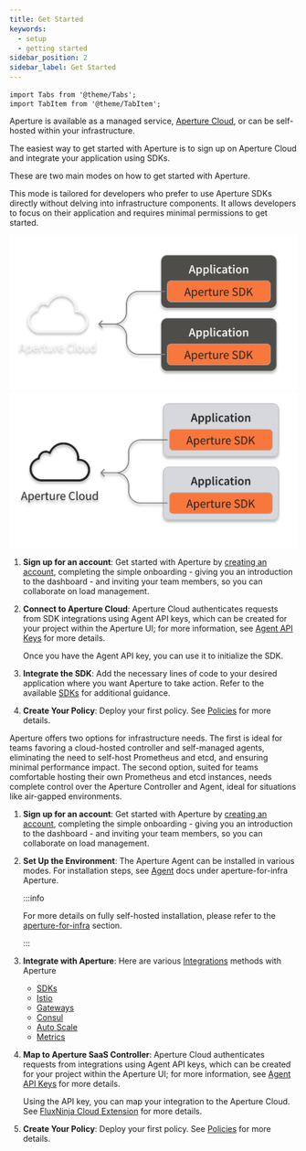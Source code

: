 ```yaml
---
title: Get Started
keywords:
  - setup
  - getting started
sidebar_position: 2
sidebar_label: Get Started
---
```


```mdx-code-block
import Tabs from '@theme/Tabs';
import TabItem from '@theme/TabItem';
```

Aperture is available as a managed service, [Aperture Cloud][cloud], or can be
self-hosted within your infrastructure.

The easiest way to get started with Aperture is to sign up on Aperture Cloud and
integrate your application using SDKs.

These are two main modes on how to get started with Aperture.

<Tabs>

<TabItem value="Aperture for Serverless">

This mode is tailored for developers who prefer to use Aperture SDKs directly
without delving into infrastructure components. It allows developers to focus on
their application and requires minimal permissions to get started.

![Aperture Serverless Architecture](./assets/architecture/saas-dark.svg#gh-dark-mode-only)
![Aperture Serverless Architecture](./assets/architecture/saas-light.svg#gh-light-mode-only)

1. **Sign up for an account**: Get started with Aperture by [creating an
   account][sign-up], completing the simple onboarding - giving you an
   introduction to the dashboard - and inviting your team members, so you can
   collaborate on load management.
2. **Connect to Aperture Cloud**: Aperture Cloud authenticates requests from SDK
   integrations using Agent API keys, which can be created for your project
   within the Aperture UI; for more information, see [Agent API
   Keys][agent-api-keys] for more details.

   Once you have the Agent API key, you can use it to initialize the SDK.

3. **Integrate the SDK**: Add the necessary lines of code to your desired
   application where you want Aperture to take action. Refer to the available
   [SDKs][sdks] for additional guidance.

4. **Create Your Policy**: Deploy your first policy. See [Policies][policies]
   for more details.

</TabItem>

<TabItem value="Aperture for Infrastructure">

Aperture offers two options for infrastructure needs. The first is ideal for
teams favoring a cloud-hosted controller and self-managed agents, eliminating
the need to self-host Prometheus and etcd, and ensuring minimal performance
impact. The second option, suited for teams comfortable hosting their own
Prometheus and etcd instances, needs complete control over the Aperture
Controller and Agent, ideal for situations like air-gapped environments.

1. **Sign up for an account**: Get started with Aperture by [creating an
   account][sign-up], completing the simple onboarding - giving you an
   introduction to the dashboard - and inviting your team members, so you can
   collaborate on load management.

2. **Set Up the Environment**: The Aperture Agent can be installed in various
   modes. For installation steps, see [Agent][agent-docs] docs under
   aperture-for-infra Aperture.

   :::info

   For more details on fully self-hosted installation, please refer to the
   [aperture-for-infra][aperture-for-infra] section.

   :::

3. **Integrate with Aperture**: Here are various [Integrations][integrations]
   methods with Aperture

   - [SDKs](../sdk/sdk.md)
   - [Istio](/aperture-for-infra/integrations/istio/istio.md)
   - [Gateways](/aperture-for-infra/integrations/gateway/gateway.md)
   - [Consul](/aperture-for-infra/integrations/consul/consul.md)
   - [Auto Scale](/aperture-for-infra/integrations/auto-scale/auto-scale.md)
   - [Metrics](/aperture-for-infra/integrations/metrics/metrics.md)

4. **Map to Aperture SaaS Controller**: Aperture Cloud authenticates requests
   from integrations using Agent API keys, which can be created for your project
   within the Aperture UI; for more information, see [Agent API
   Keys][agent-api-keys] for more details.

   Using the API key, you can map your integration to the Aperture Cloud. See
   [FluxNinja Cloud Extension][cloud-extension] for more details.

5. **Create Your Policy**: Deploy your first policy. See [Policies][policies]
   for more details.

</TabItem>

</Tabs>

[cloud]: https://www.fluxninja.com/product
[aperture-for-infra]: /aperture-for-infra/aperture-for-infra.md
[sign-up]: /get-started/sign-up.md
[policies]: /get-started/policies/policies.md
[cloud-extension]: /reference/fluxninja.md
[agent-api-keys]: /get-started/agent-api-keys/agent-api-keys.md
[agent-docs]: /aperture-for-infra/agent/agent.md
[integrations]: /aperture-for-infra/integrations/integrations.md
[sdks]: /sdk/sdk.md
